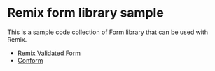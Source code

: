 # Remix form library sample

This is a sample code collection of Form library that can be used with Remix.

- [Remix Validated Form](https://www.remix-validated-form.io/)
- [Conform](https://conform.guide/)
